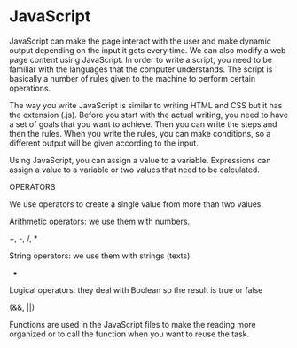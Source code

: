 # JavaScript
JavaScript can make the page interact with the user and make dynamic output depending on the input it gets every time. We can also modify a web page content using JavaScript. In order to write a script, you need to be familiar with the languages that the computer understands. The script is basically a number of rules given to the machine to perform certain operations.

The way you write JavaScript is similar to writing HTML and CSS but it has the extension (.js). Before you start with the actual writing, you need to have a set of goals that you want to achieve. Then you can write the steps and then the rules. When you write the rules, you can make conditions, so a different output will be given according to the input. 

Using JavaScript, you can assign a value to a variable. Expressions can assign a value to a variable or two values that need to be calculated.

OPERATORS

We use operators to create a single value from more than two values.

Arithmetic operators: we use them with numbers.

+, -, /, *

String operators: we use them with strings (texts).

+

Logical operators: they deal with Boolean so the result is true or false

(&&, ||)

Functions are used in the JavaScript files to make the reading more organized or to call the function when you want to reuse the task.

